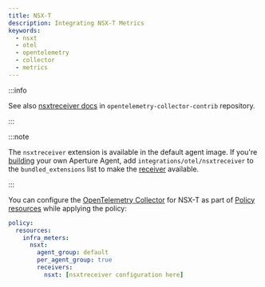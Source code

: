```yaml
---
title: NSX-T
description: Integrating NSX-T Metrics
keywords:
  - nsxt
  - otel
  - opentelemetry
  - collector
  - metrics
---
```


:::info

See also [nsxtreceiver docs][receiver] in `opentelemetry-collector-contrib`
repository.

:::

:::note

The `nsxtreceiver` extension is available in the default agent image. If you're
[building][build] your own Aperture Agent, add `integrations/otel/nsxtreceiver`
to the `bundled_extensions` list to make the [receiver][receiver] available.

:::

You can configure the [OpenTelemetry Collector][opentelemetry-collector] for
NSX-T as part of [Policy resources][policy-resources] while applying the policy:

```yaml
policy:
  resources:
    infra_meters:
      nsxt:
        agent_group: default
        per_agent_group: true
        receivers:
          nsxt: [nsxtreceiver configuration here]
```

[build]: /reference/aperturectl/build/agent/agent.md
[receiver]:
  https://github.com/open-telemetry/opentelemetry-collector-contrib/tree/main/receiver/nsxtreceiver
[opentelemetry-collector]: /reference/configuration/spec.md#telemetry-collector
[policy-resources]: /reference/configuration/spec.md#resources
